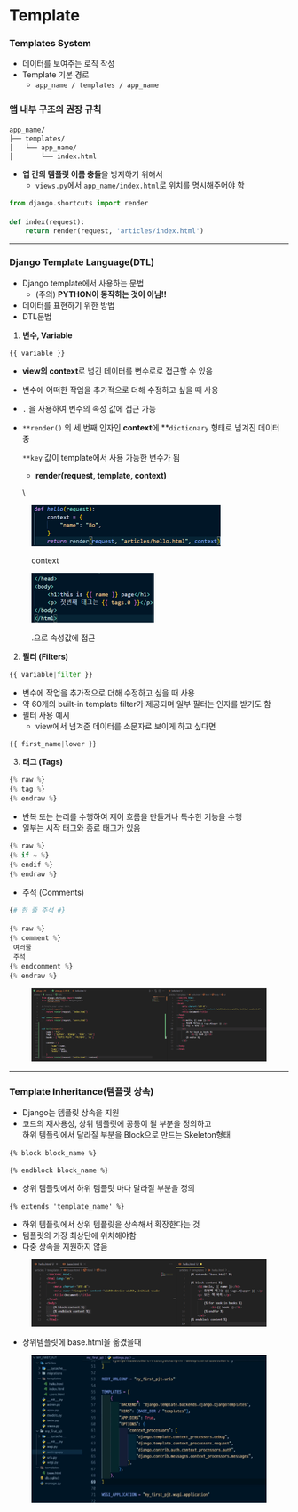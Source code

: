 # Template

### Templates System

* 데이터를 보여주는 로직 작성
* Template 기본 경로
  * `app_name / templates / app_name`&#x20;

### 앱 내부 구조의 권장 규칙

```
app_name/
├── templates/
│   └── app_name/
│       └── index.html
```

* **앱 간의 템플릿 이름 충돌**을 방지하기 위해서
  * `views.py`에서 `app_name/index.html`로 위치를 명시해주어야 함

```python
from django.shortcuts import render

def index(request):
    return render(request, 'articles/index.html')
```

***

### Django Template Language(DTL)

* Django template에서 사용하는 문법
  * (주의) **PYTHON이 동작하는 것이 아님!!**
* 데이터를 표현하기 위한 방법
* DTL문법



1. **변수, Variable**

```python
{{ variable }}
```

* **view의 context**로 넘긴 데이터를 변수로로 접근할 수 있음
* 변수에 어떠한 작업을 추가적으로 더해 수정하고 싶을 때 사용
* `.` 을 사용하여 변수의 속성 값에 접근 가능
*   `**render()` 의 세 번째 인자인 **context**에 \*\*`dictionary` 형태로 넘겨진 데이터 중

    `**key` 값이 template에서 사용 가능한 변수가 됨

    * **render(request, template, context)**

    \


<div align="left"><figure><img src="../../../.gitbook/assets/image (61).png" alt="" width="341"><figcaption><p>context</p></figcaption></figure></div>

<div align="left"><figure><img src="../../../.gitbook/assets/image (62).png" alt="" width="221"><figcaption><p>.으로 속성값에 접근</p></figcaption></figure></div>

2. **필터 (Filters)**

```python
{{ variable|filter }}
```

* 변수에 작업을 추가적으로 더해 수정하고 싶을 때 사용
* 약 60개의 built-in template filter가 제공되며 일부 필터는 인자를 받기도 함
* 필터 사용 예시
  * view에서 넘겨준 데이터를  소문자로 보이게 하고 싶다면

```python
{{ first_name|lower }}
```



3. **태그 (Tags)**

```python
{% raw %}
{% tag %}
{% endraw %}
```

* 반복 또는 논리를 수행하여 제어 흐름을 만들거나 특수한 기능을 수행
* 일부는 시작 태그와 종료 태그가 있음

```python
{% raw %}
{% if ~ %}
{% endif %}
{% endraw %}
```

* 주석 (Comments)

```python
{# 한 줄 주석 #}

{% raw %}
{% comment %}
 여러줄
 주석
{% endcomment %}
{% endraw %}
```



<figure><img src="../../../.gitbook/assets/image (26).png" alt=""><figcaption></figcaption></figure>

***

### Template Inheritance(템플릿  상속)

* Django는 템플릿 상속을 지원
* 코드의 재사용성, 상위 템플릿에 공통이 될 부분을 정의하고\
  하위 템플릿에서 달라질 부분을 Block으로 만드는 Skeleton형태

`{% block block_name %}`&#x20;

`{% endblock block_name %}`&#x20;

* 상위 템플릿에서 하위 템플릿 마다 달라질 부분을 정의



`{% extends 'template_name' %}`&#x20;

* 하위 템플릿에서 상위 템플릿을 상속해서 확장한다는 것&#x20;
* 템플릿의 가장 최상단에 위치해야함
* 다중 상속을 지원하지 않음

<figure><img src="../../../.gitbook/assets/image (27).png" alt=""><figcaption></figcaption></figure>

* 상위템플릿에 base.html을 옮겼을때

<figure><img src="../../../.gitbook/assets/image (36).png" alt="" width="563"><figcaption></figcaption></figure>












